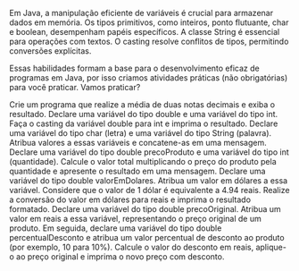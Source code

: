 Em Java, a manipulação eficiente de variáveis é crucial para armazenar dados em memória. Os tipos primitivos, como inteiros, ponto flutuante, char e boolean, desempenham papéis específicos. A classe String é essencial para operações com textos. O casting resolve conflitos de tipos, permitindo conversões explícitas.

Essas habilidades formam a base para o desenvolvimento eficaz de programas em Java, por isso criamos atividades práticas (não obrigatórias) para você praticar. Vamos praticar?

Crie um programa que realize a média de duas notas decimais e exiba o resultado.
Declare uma variável do tipo double e uma variável do tipo int. Faça o casting da variável double para int e imprima o resultado.
Declare uma variável do tipo char (letra) e uma variável do tipo String (palavra). Atribua valores a essas variáveis e concatene-as em uma mensagem.
Declare uma variável do tipo double precoProduto e uma variável do tipo int (quantidade). Calcule o valor total multiplicando o preço do produto pela quantidade e apresente o resultado em uma mensagem.
Declare uma variável do tipo double valorEmDolares. Atribua um valor em dólares a essa variável. Considere que o valor de 1 dólar é equivalente a 4.94 reais. Realize a conversão do valor em dólares para reais e imprima o resultado formatado.
Declare uma variável do tipo double precoOriginal. Atribua um valor em reais a essa variável, representando o preço original de um produto. Em seguida, declare uma variável do tipo double percentualDesconto e atribua um valor percentual de desconto ao produto (por exemplo, 10 para 10%). Calcule o valor do desconto em reais, aplique-o ao preço original e imprima o novo preço com desconto.

